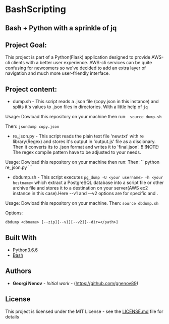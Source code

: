 # BashScripting






## Bash + Python with a sprinkle of jq

## Project Goal:

This project is part of a Python(Flask) application designed to provide AWS-cli clients with a better user experience. AWS-cli services can be quite confusing for newcomers so we've decided to add an extra layer of navigation and much more user-friendly interface.

## Project content:

* dump.sh - This script reads a .json file (copy.json in this instance) and splits it's values to .json files in directories. With a little help of ```jq```

Usage: 
Dowload this repository on your machine then run:
``` source dump.sh```

Then: 
``` jsondump copy.json ```

* re_json.py - This script reads the plain text file 'new.txt' with re library(Regex) and stores it's output in 'output.js' file as a discionary. Then it converts its to .json format and writes it to 'final.json'.
!!!!NOTE:  The regex compile pattern have to be adjusted to your needs.

 Usage:
 Dowload this repository on your machine then run:
 Then:
 `` python re_json.py ```

* dbdump.sh - This script executes ```pg_dump -U <your username> -h <your hostname>``` which extract a PostgreSQL database into a script file or other archive file and stores it to a destination on your server(AWS ec2 instance in this case).Here --v1 and --v2 options are for specific <username> and <hostname>.

Usage:
Dowload this repository on your machine.
Then:
```source dbdump.sh```

Options:

```dbdump <dbname> [--zip][--v1][--v2][--dir=</path>]```



## Built With

* [Python3.6.6](https://docs.python.org/release/3.6.6/)
* [Bash](https://www.gnu.org/software/bash/)





## Authors

* **Georgi Nenov** - *Initial work* - (https://github.com/gnenov89)



## License

This project is licensed under the MIT License - see the [LICENSE.md](LICENSE.md) file for details
